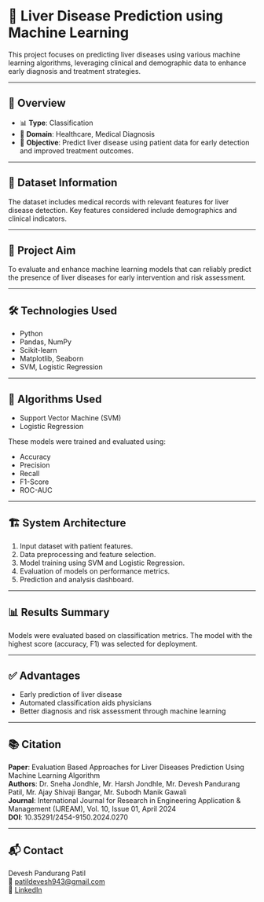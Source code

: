 # 🧬 Liver Disease Prediction using Machine Learning

This project focuses on predicting liver diseases using various machine learning algorithms, leveraging clinical and demographic data to enhance early diagnosis and treatment strategies.

---

## 📄 Overview

- 📊 **Type**: Classification
- 🏥 **Domain**: Healthcare, Medical Diagnosis
- 🎯 **Objective**: Predict liver disease using patient data for early detection and improved treatment outcomes.

---

## 🧪 Dataset Information

The dataset includes medical records with relevant features for liver disease detection. Key features considered include demographics and clinical indicators.

---

## 🎯 Project Aim

To evaluate and enhance machine learning models that can reliably predict the presence of liver diseases for early intervention and risk assessment.

---

## 🛠️ Technologies Used

- Python
- Pandas, NumPy
- Scikit-learn
- Matplotlib, Seaborn
- SVM, Logistic Regression

---

## 🧠 Algorithms Used

- Support Vector Machine (SVM)
- Logistic Regression

These models were trained and evaluated using:
- Accuracy
- Precision
- Recall
- F1-Score
- ROC-AUC

---

## 🏗️ System Architecture

1. Input dataset with patient features.
2. Data preprocessing and feature selection.
3. Model training using SVM and Logistic Regression.
4. Evaluation of models on performance metrics.
5. Prediction and analysis dashboard.

---

## 📊 Results Summary

Models were evaluated based on classification metrics. The model with the highest score (accuracy, F1) was selected for deployment.

---

## ✅ Advantages

- Early prediction of liver disease
- Automated classification aids physicians
- Better diagnosis and risk assessment through machine learning

---

## 📚 Citation

**Paper**: Evaluation Based Approaches for Liver Diseases Prediction Using Machine Learning Algorithm  
**Authors**: Dr. Sneha Jondhle, Mr. Harsh Jondhle, Mr. Devesh Pandurang Patil, Mr. Ajay Shivaji Bangar, Mr. Subodh Manik Gawali  
**Journal**: International Journal for Research in Engineering Application & Management (IJREAM), Vol. 10, Issue 01, April 2024  
**DOI**: 10.35291/2454-9150.2024.0270

---

## 📬 Contact

Devesh Pandurang Patil  
📧 patildevesh943@gmail.com  
🔗 [LinkedIn](https://www.linkedin.com/in/devesh-patil-440a29208/)




